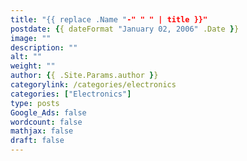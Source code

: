 ```yaml
---
title: "{{ replace .Name "-" " " | title }}"
postdate: {{ dateFormat "January 02, 2006" .Date }}
image: ""
description: ""
alt: ""
weight: ""
author: {{ .Site.Params.author }}
categorylink: /categories/electronics
categories: ["Electronics"]
type: posts
Google_Ads: false
wordcount: false
mathjax: false
draft: false
---
```

